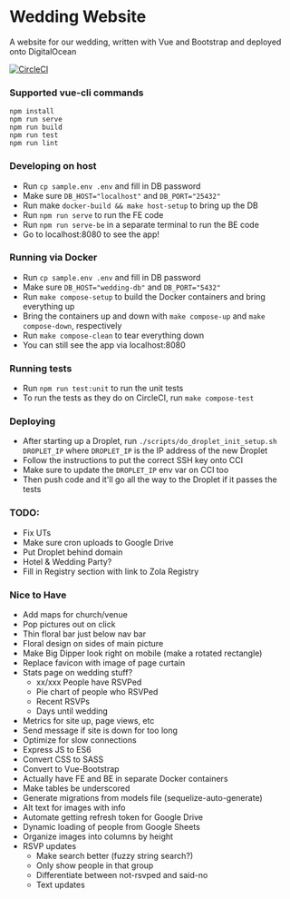 # Wedding Website
A website for our wedding, written with Vue and Bootstrap and deployed onto DigitalOcean

[![CircleCI](https://circleci.com/gh/sconnel42/wedding-website/tree/master.svg?style=svg)](https://circleci.com/gh/sconnel42/wedding-website/tree/master)

### Supported vue-cli commands
```
npm install
npm run serve
npm run build
npm run test
npm run lint
```

### Developing on host
- Run `cp sample.env .env` and fill in DB password
- Make sure `DB_HOST="localhost"` and `DB_PORT="25432"`
- Run make `docker-build && make host-setup` to bring up the DB
- Run `npm run serve` to run the FE code
- Run `npm run serve-be` in a separate terminal to run the BE code
- Go to localhost:8080 to see the app!


### Running via Docker
- Run `cp sample.env .env` and fill in DB password
- Make sure `DB_HOST="wedding-db"` and `DB_PORT="5432"`
- Run `make compose-setup` to build the Docker containers and bring everything up
- Bring the containers up and down with `make compose-up` and `make compose-down`, respectively
- Run `make compose-clean` to tear everything down
- You can still see the app via localhost:8080


### Running tests
- Run `npm run test:unit` to run the unit tests
- To run the tests as they do on CircleCI, run `make compose-test`


### Deploying
- After starting up a Droplet, run `./scripts/do_droplet_init_setup.sh DROPLET_IP` where `DROPLET_IP` is the IP address of the new Droplet
- Follow the instructions to put the correct SSH key onto CCI
- Make sure to update the `DROPLET_IP` env var on CCI too
- Then push code and it'll go all the way to the Droplet if it passes the tests

### TODO:
- Fix UTs
- Make sure cron uploads to Google Drive
- Put Droplet behind domain
- Hotel & Wedding Party?
- Fill in Registry section with link to Zola Registry

### Nice to Have
- Add maps for church/venue
- Pop pictures out on click
- Thin floral bar just below nav bar
- Floral design on sides of main picture
- Make Big Dipper look right on mobile (make a rotated rectangle)
- Replace favicon with image of page curtain
- Stats page on wedding stuff?
    - xx/xxx People have RSVPed
    - Pie chart of people who RSVPed
    - Recent RSVPs
    - Days until wedding
- Metrics for site up, page views, etc
- Send message if site is down for too long
- Optimize for slow connections
- Express JS to ES6
- Convert CSS to SASS
- Convert to Vue-Bootstrap
- Actually have FE and BE in separate Docker containers
- Make tables be underscored
- Generate migrations from models file (sequelize-auto-generate)
- Alt text for images with info
- Automate getting refresh token for Google Drive
- Dynamic loading of people from Google Sheets
- Organize images into columns by height
- RSVP updates
    - Make search better (fuzzy string search?)
    - Only show people in that group
    - Differentiate between not-rsvped and said-no
    - Text updates
